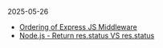 


2025-05-26
- [Ordering of Express JS Middleware](https://stackoverflow.com/questions/60331843/ordering-of-express-js-middleware/79638627#79638627
)
- [Node.js - Return res.status VS res.status](https://stackoverflow.com/questions/52919585/node-js-return-res-status-vs-res-status/79638535#79638535)
